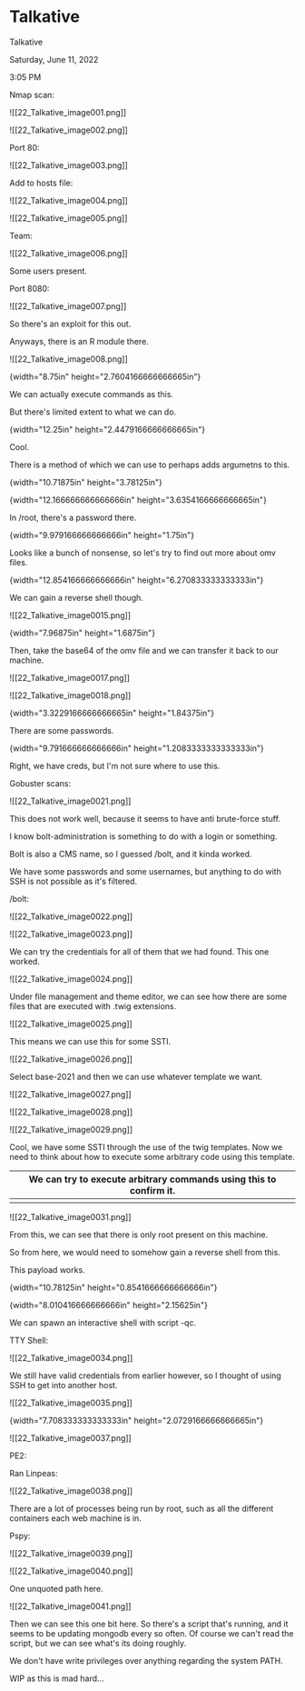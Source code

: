 # Talkative

Talkative

Saturday, June 11, 2022

3:05 PM

Nmap scan:

!\[\[22\_Talkative\_image001.png]]

&#x20;

!\[\[22\_Talkative\_image002.png]]

&#x20;

Port 80:

!\[\[22\_Talkative\_image003.png]]

&#x20;

Add to hosts file:

!\[\[22\_Talkative\_image004.png]]

&#x20;

!\[\[22\_Talkative\_image005.png]]

&#x20;

Team:

!\[\[22\_Talkative\_image006.png]]

&#x20;

Some users present.

&#x20;

Port 8080:

!\[\[22\_Talkative\_image007.png]]

&#x20;

So there's an exploit for this out.

Anyways, there is an R module there.

!\[\[22\_Talkative\_image008.png]]

&#x20;

{width="8.75in" height="2.7604166666666665in"}

&#x20;

We can actually execute commands as this.

But there's limited extent to what we can do.

{width="12.25in" height="2.4479166666666665in"}

&#x20;

Cool.

There is a method of which we can use to perhaps adds argumetns to this.

{width="10.71875in" height="3.78125in"}

&#x20;

{width="12.166666666666666in" height="3.6354166666666665in"}

&#x20;

In /root, there's a password there.

{width="9.979166666666666in" height="1.75in"}

&#x20;

Looks like a bunch of nonsense, so let's try to find out more about omv files.

{width="12.854166666666666in" height="6.270833333333333in"}

&#x20;

We can gain a reverse shell though.

!\[\[22\_Talkative\_image0015.png]]

&#x20;

{width="7.96875in" height="1.6875in"}

&#x20;

Then, take the base64 of the omv file and we can transfer it back to our machine.

!\[\[22\_Talkative\_image0017.png]]

&#x20;

!\[\[22\_Talkative\_image0018.png]]

&#x20;

{width="3.3229166666666665in" height="1.84375in"}

&#x20;

There are some passwords.

{width="9.791666666666666in" height="1.2083333333333333in"}

&#x20;

Right, we have creds, but I'm not sure where to use this.

&#x20;

Gobuster scans:

!\[\[22\_Talkative\_image0021.png]]

&#x20;

This does not work well, because it seems to have anti brute-force stuff.

&#x20;

I know bolt-administration is something to do with a login or something.

Bolt is also a CMS name, so I guessed /bolt, and it kinda worked.

We have some passwords and some usernames, but anything to do with SSH is not possible as it's filtered.

&#x20;

/bolt:

!\[\[22\_Talkative\_image0022.png]]

&#x20;

!\[\[22\_Talkative\_image0023.png]]

&#x20;

We can try the credentials for all of them that we had found. This one worked.

!\[\[22\_Talkative\_image0024.png]]

&#x20;

Under file management and theme editor, we can see how there are some files that are executed with .twig extensions.

!\[\[22\_Talkative\_image0025.png]]

&#x20;

This means we can use this for some SSTI.

!\[\[22\_Talkative\_image0026.png]]

&#x20;

Select base-2021 and then we can use whatever template we want.

!\[\[22\_Talkative\_image0027.png]]

&#x20;

!\[\[22\_Talkative\_image0028.png]]

&#x20;

!\[\[22\_Talkative\_image0029.png]]

&#x20;

Cool, we have some SSTI through the use of the twig templates. Now we need to think about how to execute some arbitrary code using this template.

| We can try to execute arbitrary commands using this to confirm it. |
| ------------------------------------------------------------------ |
|                                                                    |

!\[\[22\_Talkative\_image0031.png]]

&#x20;

From this, we can see that there is only root present on this machine.

So from here, we would need to somehow gain a reverse shell from this.

This payload works.

{width="10.78125in" height="0.8541666666666666in"}

&#x20;

{width="8.010416666666666in" height="2.15625in"}

&#x20;

We can spawn an interactive shell with script -qc.

TTY Shell:

!\[\[22\_Talkative\_image0034.png]]

&#x20;

We still have valid credentials from earlier however, so I thought of using SSH to get into another host.

!\[\[22\_Talkative\_image0035.png]]

&#x20;

{width="7.708333333333333in" height="2.0729166666666665in"}

&#x20;

!\[\[22\_Talkative\_image0037.png]]

&#x20;

PE2:

Ran Linpeas:

!\[\[22\_Talkative\_image0038.png]]

&#x20;

There are a lot of processes being run by root, such as all the different containers each web machine is in.

&#x20;

Pspy:

!\[\[22\_Talkative\_image0039.png]]

&#x20;

!\[\[22\_Talkative\_image0040.png]]

&#x20;

One unquoted path here.

!\[\[22\_Talkative\_image0041.png]]

&#x20;

Then we can see this one bit here. So there's a script that's running, and it seems to be updating mongodb every so often. Of course we can't read the script, but we can see what's its doing roughly.

&#x20;

We don't have write privileges over anything regarding the system PATH.

WIP as this is mad hard...

&#x20;
